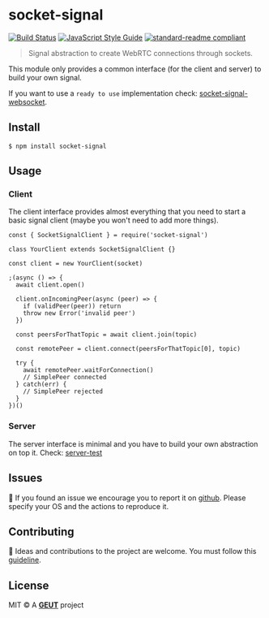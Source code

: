 # socket-signal

[![Build Status](https://travis-ci.com/geut/socket-signal.svg?branch=master)](https://travis-ci.com/geut/socket-signal)
[![JavaScript Style Guide](https://img.shields.io/badge/code_style-standard-brightgreen.svg)](https://standardjs.com)
[![standard-readme compliant](https://img.shields.io/badge/readme%20style-standard-brightgreen.svg?style=flat-square)](https://github.com/RichardLitt/standard-readme)

> Signal abstraction to create WebRTC connections through sockets.

This module only provides a common interface (for the client and server) to build your own signal.

If you want to use a `ready to use` implementation check: [socket-signal-websocket](https://github.com/geut/socket-signal-websocket).

## <a name="install"></a> Install

```
$ npm install socket-signal
```

## <a name="usage"></a> Usage

### Client

The client interface provides almost everything that you need to start a basic signal client (maybe you won't need to add more things).

```
const { SocketSignalClient } = require('socket-signal')

class YourClient extends SocketSignalClient {}

const client = new YourClient(socket)

;(async () => {
  await client.open()

  client.onIncomingPeer(async (peer) => {
    if (validPeer(peer)) return
    throw new Error('invalid peer')
  })

  const peersForThatTopic = await client.join(topic)

  const remotePeer = client.connect(peersForThatTopic[0], topic)

  try {
    await remotePeer.waitForConnection()
    // SimplePeer connected
  } catch(err) {
    // SimplePeer rejected
  }
})()
```

### Server

The server interface is minimal and you have to build your own abstraction on top it. Check: [server-test](/tests/server-test.js)

## <a name="issues"></a> Issues

:bug: If you found an issue we encourage you to report it on [github](https://github.com/geut/socket-signal/issues). Please specify your OS and the actions to reproduce it.

## <a name="contribute"></a> Contributing

:busts_in_silhouette: Ideas and contributions to the project are welcome. You must follow this [guideline](https://github.com/geut/socket-signal/blob/master/CONTRIBUTING.md).

## License

MIT © A [**GEUT**](http://geutstudio.com/) project
